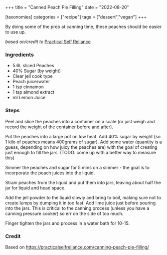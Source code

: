 +++
title = "Canned Peach Pie Filling"
date = "2022-08-20"

[taxonomies]
categories = ["recipe"]
tags = ["dessert","vegan"]
+++

By doing some of the prep at canning time, these peaches should be easier to use up.

<!-- more -->

_based on/credit to_ [Practical Self Reliance](https://practicalselfreliance.com/canning-peach-pie-filling/)

### Ingredients

- 5.6L sliced Peaches
- 40% Sugar (by weight) 
- Clear jell cook type
- Peach juice/water
- 1 tsp cinnamon
- 1 tsp almond extract
- ml Lemon Juice


### Steps

Peel and slice the peaches into a container on a scale (or just weigh and record the weight of the container before and after).

Put the peaches into a large pot on low heat. Add 40% sugar by weight (so 1 kilo of peaches means 400grams of sugar). Add some water (quantity is a guess, depending on how juicy the peaches are) with the goal of creating just enough to fill the jars. (TODO: come up with a better way to measure this) 

Simmer the peaches and sugar for 5 mins on a simmer - the goal is to incorporate the peach juices into the liquid.

Strain peaches from the liquid and put them into jars, leaving about half the jar for liquid and head space.

Add the jell powder to the liquid slowly and bring to boil, making sure not to create lumps by dumping it in too fast.  Add lime juice just before pouring into the jars. This is critical to the canning process (unless you have a canning pressure cooker) so err on the side of too much.

Finger tighten the jars and process in a water bath for 10-15.

### Credit

Based on https://practicalselfreliance.com/canning-peach-pie-filling/

